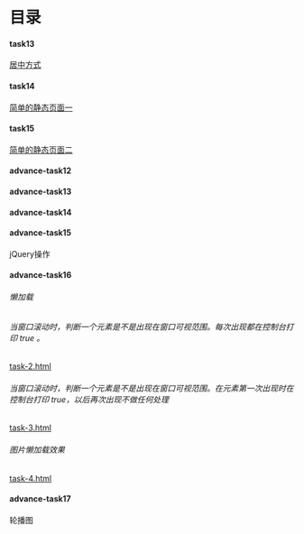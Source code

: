 # 目录

#### task13  

[居中方式](http://htmlpreview.github.io/?https://github.com/gaozhidong/blog/blob/master/task13/task13.html)

#### task14

[简单的静态页面一](https://htmlpreview.github.io/?https://github.com/gaozhidong/blog/blob/master/task14/index.html)    

#### task15

[简单的静态页面二](http://htmlpreview.github.io/?https://github.com/gaozhidong/blog/blob/master/task15/index.html)    

#### advance-task12

    

#### advance-task13

#### advance-task14

#### advance-task15

jQuery操作

#### advance-task16

###### 懒加载

###### 当窗口滚动时，判断一个元素是不是出现在窗口可视范围。每次出现都在控制台打印 true 。
[task-2.html](http://htmlpreview.github.io/?https://github.com/gaozhidong/blog/blob/master/advance-task16/task-2.html)

###### 当窗口滚动时，判断一个元素是不是出现在窗口可视范围。在元素第一次出现时在控制台打印 true，以后再次出现不做任何处理
[task-3.html](http://htmlpreview.github.io/?https://github.com/gaozhidong/blog/blob/master/advance-task16/task-3.html)

###### 图片懒加载效果
[task-4.html](http://htmlpreview.github.io/?https://github.com/gaozhidong/blog/blob/master/advance-task16/task-4.html)

#### advance-task17
轮播图